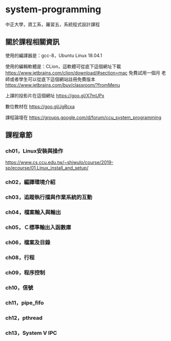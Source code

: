 # system-programming
中正大學，資工系，羅習五，系統程式設計課程

## 關於課程相關資訊
使用的編譯器是：gcc-8，Ubuntu Linux 18.04.1

使用的編輯軟體是：CLion，這軟體可從底下這個網址下載
https://www.jetbrains.com/clion/download/#section=mac
免費試用一個月
老師或者學生可以從底下這個網站註冊免費版本
https://www.jetbrains.com/buy/classroom/?fromMenu

上課的投影片在這個網址
https://goo.gl/X7mUPx

數位教材在
https://goo.gl/JgRcxa

課程論壇在
https://groups.google.com/d/forum/ccu_system_programming

## 課程章節
### ch01，Linux安裝與操作
https://www.cs.ccu.edu.tw/~shiwulo/course/2019-sp/ecourse/01.Linux_install_and_setup/

### ch02，編譯環境介紹
### ch03，追蹤執行擋與作業系統的互動
### ch04，檔案輸入與輸出
### ch05，Ｃ標準輸出入函數庫
### ch06，檔案及目錄
### ch08，行程
### ch09，程序控制
### ch10，信號
### ch11，pipe_fifo
### ch12，pthread
### ch13，System V IPC
